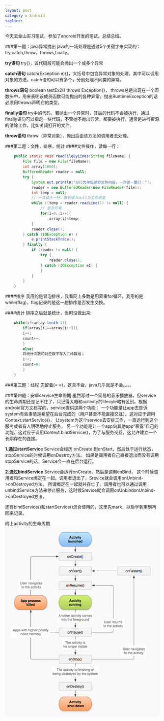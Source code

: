 ```yaml
---
layout: post
category : Android
tagline:
---
```

今天去金山实习笔试，参加了android开发的笔试。总结总结。

###第一题：java异常抛出
java的一场处理是通过5个关键字来实现的：try,catch,throw，throws,finally。

**try语句**
try{}，该代码段可能会抛出一个或多个异常

**catch语句**
catch(Exception e){}，大括号中包含异常对象的处理，其中可以调用对象的方法。catch语句可以有多个，分别处理不同类的异常。

**throws语句**
boolean testEx2() throws Exception{}，
throws总是出现在一个函数头中，用来表明该成员函数可能抛出的各种异常。抛出RuntimeException的话必须用throws声明它的类型。

**finally语句**
try中的代码，若抛出一个异常时，其后的代码不会被执行，通过finally语句可以指定一块代码，不管抛不抛出异常，都要被执行，通常是进行资源的清除工作，比如关闭打开的文件。

**throw语句**
throw（异常对象），抛出后由该方法的调用者去处理。

###第二题：文件，排序，统计
####文件操作，读每一行：
```java
	public static void readFileByLines(String fileName) {
        File file = new File(fileName);
        int array[1000];
        BufferedReader reader = null;
        try {
            System.out.println("以行为单位读取文件内容，一次读一整行：");
            reader = new BufferedReader(new FileReader(file));
            int temp = null;
            // 一次读入一行，直到读入null为文件结束
            while ((temp = reader.readLine()) != null) {
                // 显示行号
                for(i=0;;i++){
                	array[i]=temp;
            }
            reader.close();
        } catch (IOException e) {
            e.printStackTrace();
        } finally {
            if (reader != null) {
                try {
                    reader.close();
                } catch (IOException e1) {
                }
            }
        }
    }
```
####排序
我用的是冒泡排序，我看网上多数是用双重for循环。我用的是while(flag)，flag记录的是这一趟排序是否发生交换。

####统计
排序之后就是统计，当时没做出来:

```java
	while(i!=array.lenth-1){
		if(array[i]==array[i++]){
		i++;
		count++;	
		}
		else{
		将统计次数和对应数字存入二维数组；
		i++;
		count=0;
		}
	}
```

###第三题：线程
先留着(= =)，这真不会，java几乎就是不会。。。。

###第四题：安卓service生命周期
虽然写过一个简易的音乐播放器，但service的生命周期还是记不住了，只记得大概和acitivity的lifecyle略有区别。根据android官方文档写的，service提供这两个功能：
	一个功能是让app去告诉system有些事情是希望在后台完成的（用户甚至不能直接交互）。这对应于调用Context.startService()，
	让system为这个service去安排工作，一直运行到这个服务或者有人明确地停止服务。
	另一个功能是让一个app向其他app“暴露”自己的功能。这对应于调用Context.bindService()，为了与服务交互，这允许建立一个长期存在的连接。

**1.通过startService**
Service会经历 onCreate 到onStart，然后处于运行状态，stopService的时候调用onDestroy方法。
 如果是调用者自己直接退出而没有调用stopService的话，Service会一直在后台运行。

 **2.通过bindService**
 Service会运行onCreate，然后是调用onBind， 这个时候调用者和Service绑定在一起。调用者退出了，Srevice就会调用onUnbind->onDestroyed方法。
 所谓绑定在一起就共存亡了。调用者也可以通过调用unbindService方法来停止服务，这时候Srevice就会调用onUnbindonUnbind->onDestroyed方法。

 还有bindService()和startService()混合使用的，这里先mark，以后学到用到再回来记录。

 附上activity的生命周期
 ![activitylifecyle](\assets\pic\android_activity_lifecyle.png)

